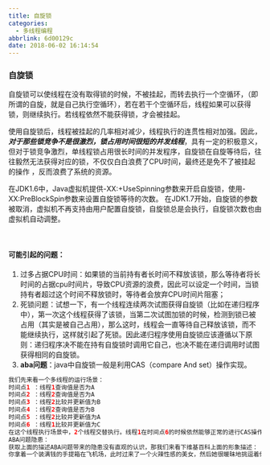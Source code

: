 ```yaml
---
title: 自旋锁
categories:
  - 多线程编程
abbrlink: 6d00129c
date: 2018-06-02 16:14:54
---
```


### 自旋锁

自旋锁可以使线程在没有取得锁的时候，不被挂起，而转去执行一个空循环，（即所谓的自旋，就是自己执行空循环），若在若干个空循环后，线程如果可以获得锁，则继续执行。若线程依然不能获得锁，才会被挂起。  

使用自旋锁后，线程被挂起的几率相对减少，线程执行的连贯性相对加强。因此，***对于那些锁竞争不是很激烈，锁占用时间很短的并发线程***，具有一定的积极意义，但对于锁竞争激烈，单线程锁占用很长时间的并发程序，自旋锁在自旋等待后，往往毅然无法获得对应的锁，不仅仅白白浪费了CPU时间，最终还是免不了被挂起的操作 ，反而浪费了系统的资源。

 在JDK1.6中，Java虚拟机提供-XX:+UseSpinning参数来开启自旋锁，使用-XX:PreBlockSpin参数来设置自旋锁等待的次数。 在JDK1.7开始，自旋锁的参数被取消，虚拟机不再支持由用户配置自旋锁，自旋锁总是会执行，自旋锁次数也由虚拟机自动调整。 

<br/>

#### 可能引起的问题：

1. 过多占据CPU时间：如果锁的当前持有者长时间不释放该锁，那么等待者将长时间的占据cpu时间片，导致CPU资源的浪费，因此可以设定一个时间，当锁持有者超过这个时间不释放锁时，等待者会放弃CPU时间片阻塞；
2. 死锁问题：试想一下，有一个线程连续两次试图获得自旋锁（比如在递归程序中），第一次这个线程获得了该锁，当第二次试图加锁的时候，检测到锁已被占用（其实是被自己占用），那么这时，线程会一直等待自己释放该锁，而不能继续执行，这样就引起了死锁。因此递归程序使用自旋锁应该遵循以下原则：递归程序决不能在持有自旋锁时调用它自己，也决不能在递归调用时试图获得相同的自旋锁。  
3. **aba问题**：java中自旋锁一般是利用CAS（compare And set）操作实现。 

```java
我们先来看一个多线程的运行场景：
时间点1 ：线程1查询值是否为A
时间点2 ：线程2查询值是否为A
时间点3 ：线程2比较并更新值为B
时间点4 ：线程2查询值是否为B
时间点5 ：线程2比较并更新值为A
时间点6 ：线程1比较并更新值为C
在这个线程执行场景中，2个线程交替执行。线程1在时间点6的时候依然能够正常的进行CAS操作，尽管在时间点2到时间点6期间已经发生一些意想不到的变化， 但是线程1对这些变化却一无所知，因为对线程1来说A的确还在。通常将这类现象称为ABA问题。ABA发生了，但线程不知道。又或者链表的头在变化了两次后恢复了原值，但是不代表链表就没有变化。
ABA问题隐患：
获取上面的描述ABA问题带来的隐患没有直观的认识，那我们来看下维基百科上面的形象描述：
你拿着一个装满钱的手提箱在飞机场，此时过来了一个火辣性感的美女，然后她很暖昧地挑逗着你，并趁你不注意的时候，把用一个一模一样的手提箱和你那装满钱的箱子调了个包，然后就离开了，你看到你的手提箱还在那，于是就提着手提箱去赶飞机去了。
```